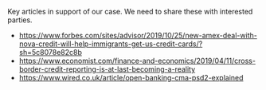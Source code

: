 
Key articles in support of our case. We need to share these with interested parties.

- https://www.forbes.com/sites/advisor/2019/10/25/new-amex-deal-with-nova-credit-will-help-immigrants-get-us-credit-cards/?sh=5c8078e82c8b
- https://www.economist.com/finance-and-economics/2019/04/11/cross-border-credit-reporting-is-at-last-becoming-a-reality
- https://www.wired.co.uk/article/open-banking-cma-psd2-explained